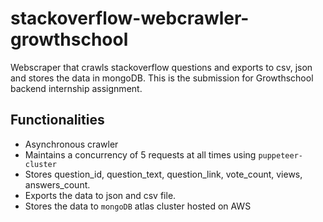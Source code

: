 # stackoverflow-webcrawler-growthschool

Webscraper that crawls stackoverflow questions and exports to csv, json and stores the data in mongoDB.
This is the submission for Growthschool backend internship assignment.

## Functionalities
- Asynchronous crawler
- Maintains a concurrency of 5 requests at all times using `puppeteer-cluster`
- Stores question_id, question_text, question_link, vote_count, views, answers_count.
- Exports the data to json and csv file.
- Stores the data to `mongoDB` atlas cluster hosted on AWS

